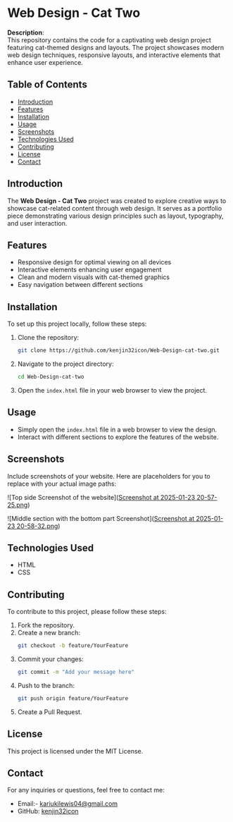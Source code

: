 # Web Design - Cat Two

**Description**:  
This repository contains the code for a captivating web design project featuring cat-themed designs and layouts. The project showcases modern web design techniques, responsive layouts, and interactive elements that enhance user experience.

## Table of Contents
- [Introduction](#introduction)
- [Features](#features)
- [Installation](#installation)
- [Usage](#usage)
- [Screenshots](#screenshots)
- [Technologies Used](#technologies-used)
- [Contributing](#contributing)
- [License](#license)
- [Contact](#contact)

## Introduction
The **Web Design - Cat Two** project was created to explore creative ways to showcase cat-related content through web design. It serves as a portfolio piece demonstrating various design principles such as layout, typography, and user interaction.

## Features
- Responsive design for optimal viewing on all devices
- Interactive elements enhancing user engagement
- Clean and modern visuals with cat-themed graphics
- Easy navigation between different sections

## Installation
To set up this project locally, follow these steps:
1. Clone the repository:  
   ```bash
   git clone https://github.com/kenjin32icon/Web-Design-cat-two.git
   ```
2. Navigate to the project directory:  
   ```bash
   cd Web-Design-cat-two
   ```
3. Open the `index.html` file in your web browser to view the project.

## Usage
- Simply open the `index.html` file in a web browser to view the design.
- Interact with different sections to explore the features of the website.

## Screenshots
Include screenshots of your website. Here are placeholders for you to replace with your actual image paths:

![Top side Screenshot of the website]([Screenshot at 2025-01-23 20-57-25.png](https://github.com/kenjin32icon/Web-Design-cat-two/blob/499142fa2bb006db525248b72074cc418700369a/Screenshot%20at%202025-01-23%2020-57-25.png))  

![Middle section with the bottom part Screenshot]([Screenshot at 2025-01-23 20-58-32.png](https://github.com/kenjin32icon/Web-Design-cat-two/blob/499142fa2bb006db525248b72074cc418700369a/Screenshot%20at%202025-01-23%2020-58-32.png))  


## Technologies Used
- HTML
- CSS


## Contributing
To contribute to this project, please follow these steps:
1. Fork the repository.
2. Create a new branch:  
   ```bash
   git checkout -b feature/YourFeature
   ```
3. Commit your changes:  
   ```bash
   git commit -m "Add your message here"
   ```
4. Push to the branch:  
   ```bash
   git push origin feature/YourFeature
   ```
5. Create a Pull Request.

## License
This project is licensed under the MIT License.

## Contact
For any inquiries or questions, feel free to contact me:
- Email:- kariukilewis04@gmail.com
- GitHub: [kenjin32icon](https://github.com/kenjin32icon)

